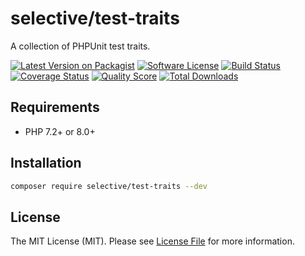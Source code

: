 # selective/test-traits

A collection of PHPUnit test traits.

[![Latest Version on Packagist](https://img.shields.io/github/release/selective/test-traits.svg)](https://packagist.org/packages/selective/test-traits)
[![Software License](https://img.shields.io/badge/license-MIT-brightgreen.svg)](LICENSE)
[![Build Status](https://github.com/selective-php/test-traits/workflows/build/badge.svg)](https://github.com/selective-php/test-traits/actions)
[![Coverage Status](https://img.shields.io/scrutinizer/coverage/g/selective/test-traits.svg)](https://scrutinizer-ci.com/g/selective/test-traits/code-structure)
[![Quality Score](https://img.shields.io/scrutinizer/quality/g/selective/test-traits.svg)](https://scrutinizer-ci.com/g/selective/test-traits/?branch=master)
[![Total Downloads](https://img.shields.io/packagist/dt/selective/test-traits.svg)](https://packagist.org/packages/selective/test-traits/stats)


## Requirements

* PHP 7.2+ or 8.0+

## Installation

```bash
composer require selective/test-traits --dev
```

## License

The MIT License (MIT). Please see [License File](LICENSE) for more information.
